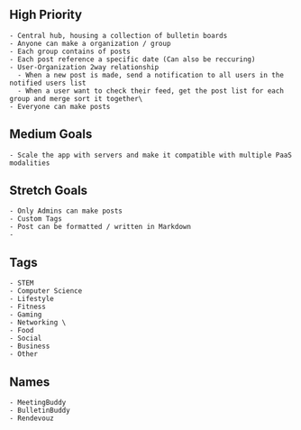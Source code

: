 ## High Priority

    - Central hub, housing a collection of bulletin boards
    - Anyone can make a organization / group
    - Each group contains of posts
    - Each post reference a specific date (Can also be reccuring)
    - User-Organization 2way relationship
      - When a new post is made, send a notification to all users in the notified users list
      - When a user want to check their feed, get the post list for each group and merge sort it together\
    - Everyone can make posts

## Medium Goals
    - Scale the app with servers and make it compatible with multiple PaaS modalities
## Stretch Goals

    - Only Admins can make posts
    - Custom Tags
    - Post can be formatted / written in Markdown
    -

## Tags

    - STEM
    - Computer Science
    - Lifestyle
    - Fitness
    - Gaming
    - Networking \
    - Food
    - Social
    - Business
    - Other

## Names

    - MeetingBuddy
    - BulletinBuddy
    - Rendevouz
